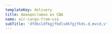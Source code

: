 ```yaml
---
templateKey: delivery
title: Авиадоставка из США
name: air-cargo-from-usa
subTitle: 'dfdksldfkgjfkdlsdkfgjfkds.d,mvcd,s'
---
```


